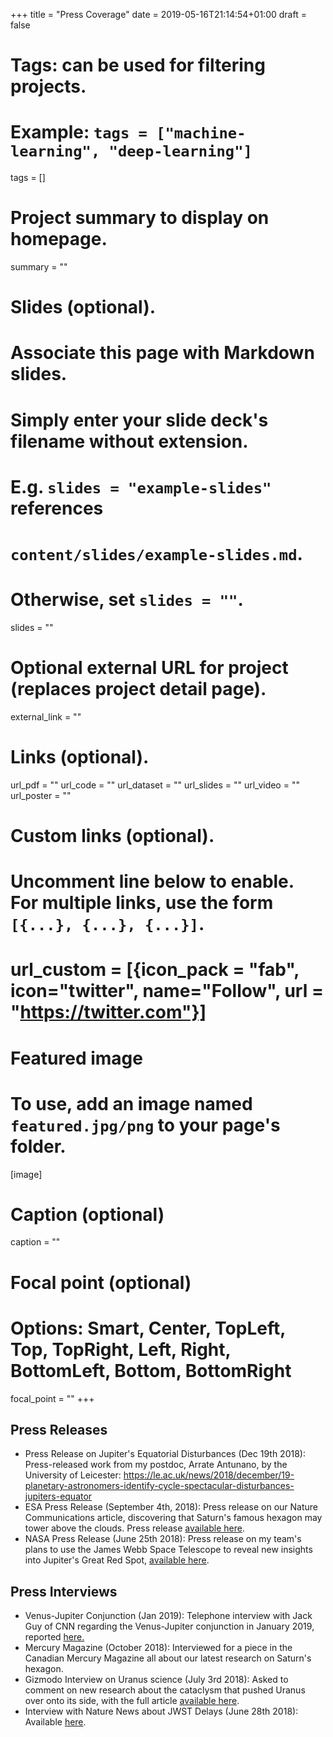 +++
title = "Press Coverage"
date = 2019-05-16T21:14:54+01:00
draft = false

# Tags: can be used for filtering projects.
# Example: `tags = ["machine-learning", "deep-learning"]`
tags = []

# Project summary to display on homepage.
summary = ""

# Slides (optional).
#   Associate this page with Markdown slides.
#   Simply enter your slide deck's filename without extension.
#   E.g. `slides = "example-slides"` references
#   `content/slides/example-slides.md`.
#   Otherwise, set `slides = ""`.
slides = ""

# Optional external URL for project (replaces project detail page).
external_link = ""

# Links (optional).
url_pdf = ""
url_code = ""
url_dataset = ""
url_slides = ""
url_video = ""
url_poster = ""

# Custom links (optional).
#   Uncomment line below to enable. For multiple links, use the form `[{...}, {...}, {...}]`.
# url_custom = [{icon_pack = "fab", icon="twitter", name="Follow", url = "https://twitter.com"}]

# Featured image
# To use, add an image named `featured.jpg/png` to your page's folder.
[image]
  # Caption (optional)
  caption = ""

  # Focal point (optional)
  # Options: Smart, Center, TopLeft, Top, TopRight, Left, Right, BottomLeft, Bottom, BottomRight
  focal_point = ""
+++

## Press Releases
* Press Release on Jupiter's Equatorial Disturbances (Dec 19th 2018):  Press-released work from my postdoc, Arrate Antunano, by the University of Leicester:  https://le.ac.uk/news/2018/december/19-planetary-astronomers-identify-cycle-spectacular-disturbances-jupiters-equator
* ESA Press Release (September 4th, 2018):  Press release on our Nature Communications article, discovering that Saturn's famous hexagon may tower above the clouds.  Press release [available here](https://sci.esa.int/web/cassini-huygens/-/60589-saturn-s-famous-hexagon-may-tower-above-the-clouds).
* NASA Press Release (June 25th 2018):  Press release on my team's plans to use the James Webb Space Telescope to reveal new insights into Jupiter's Great Red Spot, [available here](https://www.nasa.gov/feature/goddard/2018/nasa-s-james-webb-space-telescope-to-target-jupiter-s-great-red-spot).


## Press Interviews
* Venus-Jupiter Conjunction (Jan 2019):  Telephone interview with Jack Guy of CNN regarding the Venus-Jupiter conjunction in January 2019, reported [here.](https://edition.cnn.com/2019/01/30/health/venus-jupiter-photos-gbr-scli-intl/index.html)
* Mercury Magazine (October 2018):  Interviewed for a piece in the Canadian Mercury Magazine all about our latest research on Saturn's hexagon.
* Gizmodo Interview on Uranus science (July 3rd 2018):  Asked to comment on new research about the cataclysm that pushed Uranus over onto its side, with the full article [available here](https://gizmodo.com/did-something-massive-smash-into-uranus-1827315511).
* Interview with Nature News about JWST Delays (June 28th 2018):  Available [here](https://www.nature.com/articles/d41586-018-05567-2).
